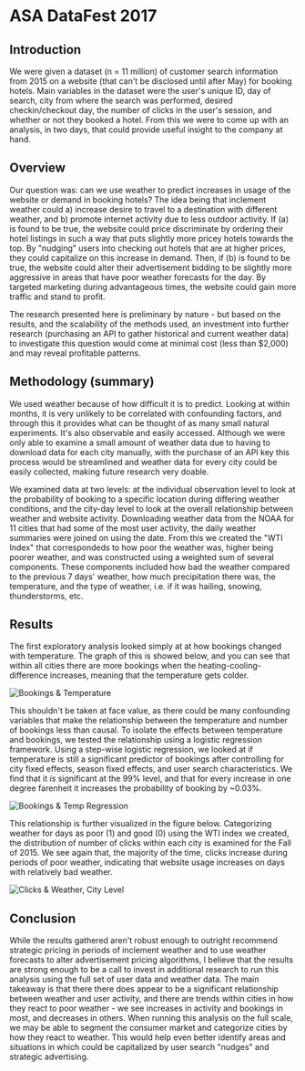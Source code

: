 # ASA DataFest 2017

## Introduction
We were given a dataset (n = 11 million) of customer search information from 2015 on a website (that can't be disclosed until after May) for booking hotels. Main variables in the dataset were the user's unique ID, day of search, city from where the search was performed, desired checkin/checkout day, the number of clicks in the user's session, and whether or not they booked a hotel. From this we were to come up with an analysis, in two days, that could provide useful insight to the company at hand.

## Overview
Our question was: can we use weather to predict increases in usage of the website or demand in booking hotels? The idea being that inclement weather could a) increase desire to travel to a destination with different weather, and b) promote internet activity due to less outdoor activity. If (a) is found to be true, the website could price discriminate by ordering their hotel listings in such a way that puts slightly more pricey hotels towards the top. By "nudging" users into checking out hotels that are at higher prices, they could capitalize on this increase in demand. Then, if (b) is found to be true, the website could alter their advertisement bidding to be slightly more aggressive in areas that have poor weather forecasts for the day. By targeted marketing during advantageous times, the website could gain more traffic and stand to profit.

The research presented here is preliminary by nature - but based on the results, and the scalability of the methods used, an investment into further research (purchasing an API to gather historical and current weather data) to investigate this question would come at minimal cost (less than $2,000) and may reveal profitable patterns. 

## Methodology (summary)
We used weather because of how difficult it is to predict. Looking at within months, it is very unlikely to be correlated with confounding factors, and through this it provides what can be thought of as many small natural experiments. It's also observable and easily accessed. Although we were only able to examine a small amount of weather data due to having to download data for each city manually, with the purchase of an API key this process would be streamlined and weather data for every city could be easily collected, making future research very doable.

We examined data at two levels: at the individual observation level to look at the probability of booking to a specific location during differing weather conditions, and the city-day level to look at the overall relationship between weather and website activity. Downloading weather data from the NOAA for 11 cities that had some of the most user activity, the daily weather summaries were joined on using the date. From this we created the "WTI Index" that correspondeds to how poor the weather was, higher being poorer weather, and was constructed using  a weighted sum of several components. These components included how bad the weather compared to the previous 7 days' weather, how much precipitation there was, the temperature, and the type of weather, i.e. if it was hailing, snowing, thunderstorms, etc. 

## Results
The first exploratory analysis looked simply at at how bookings changed with temperature. The graph of this is showed below, and you can see that within all cities there are more bookings when the heating-cooling-difference increases, meaning that the temperature gets colder.

![Bookings & Temperature](https://cloud.githubusercontent.com/assets/25534898/25184988/0408761c-24ea-11e7-8475-cf49088040d3.png)

This shouldn't be taken at face value, as there could be many confounding variables that make the relationship between the temperature and number of bookings less than causal. To isolate the effects between temperature and bookings, we tested the relationship using a logistic regression framework. Using a step-wise logistic regression, we looked at if temperature is still a significant predictor of bookings after controlling for city fixed effects, season fixed effects, and user search characteristics. We find that it *is* significant at the 99% level, and that for every increase in one degree farenheit it increases the probability of booking by ~0.03%. 

![Bookings & Temp Regression](https://cloud.githubusercontent.com/assets/25534898/25184987/04086046-24ea-11e7-801e-5dcc3f7328de.png)

This relationship is further visualized in the figure below. Categorizing weather for days as poor (1) and good (0) using the WTI index we created, the distribution of number of clicks within each city is examined for the Fall of 2015. We see again that, the majority of the time, clicks increase during periods of poor weather, indicating that website usage increases on days with relatively bad weather.

![Clicks & Weather, City Level](https://cloud.githubusercontent.com/assets/25534898/25184990/044a0e24-24ea-11e7-98e8-cc827e1b9dd6.png)

## Conclusion
While the results gathered aren't robust enough to outright recommend strategic pricing in periods of inclement weather and to use weather forecasts to alter advertisement pricing algorithms, I believe that the results are strong enough to be a call to invest in additional research to run this analysis using the full set of user data and weather data. The main takeaway is that there there does appear to be a significant relationship between weather and user activity, and there are trends within cities in how they react to poor weather - we see increases in activity and bookings in most, and decreases in others. When running this analysis on the full scale, we may be able to segment the consumer market and categorize cities by how they react to weather. This would help even better identify areas and situations in which could be capitalized by user search "nudges" and strategic advertising.

